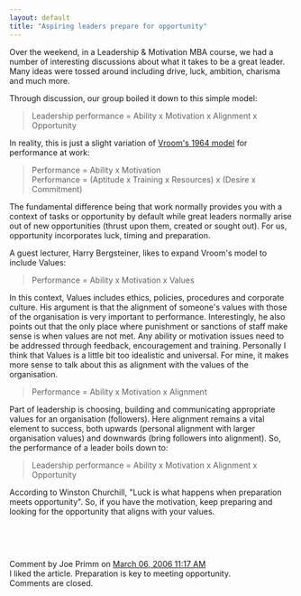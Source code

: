 ```yaml
---
layout: default
title: "Aspiring leaders prepare for opportunity"
---
```


Over the weekend, in a Leadership &amp; Motivation MBA course, we had a
number of interesting discussions about what it takes to be a great leader.
Many ideas were tossed around including drive, luck, ambition, charisma and
much more.

Through discussion, our group boiled it down to this simple
model:

> Leadership performance = Ability x Motivation x Alignment x Opportunity

In reality, this is just a slight variation of
[Vroom's 1964 model](http://www.amazon.com/exec/obidos/tg/detail/-/0787900303)
for performance at work:

> Performance = Ability x Motivation<br/>
> Performance = (Aptitude x Training x Resources) x (Desire x Commitment)

The fundamental difference being that work normally provides you with a context
of tasks or opportunity by default while great leaders normally arise out of
new opportunities (thrust upon them, created or sought out). For us,
opportunity incorporates luck, timing and preparation.

A guest lecturer, Harry Bergsteiner, likes to expand Vroom's model to include
Values:

> Performance = Ability x Motivation x Values

In this context, Values includes ethics, policies, procedures and corporate
culture. His argument is that the alignment of someone's values with those of
the organisation is very important to performance. Interestingly, he also
points out that the only place where punishment or sanctions of staff make
sense is when values are not met. Any ability or motivation issues need to be
addressed through feedback, encouragement and training. Personally I think that
Values is a little bit too idealistic and universal. For mine, it makes more
sense to talk about this as alignment with the values of the
organisation.

> Performance = Ability x Motivation x Alignment

Part of leadership is choosing, building and communicating appropriate values
for an organisation (followers). Here alignment remains a vital element to
success, both upwards (personal alignment with larger organisation values)
and downwards (bring followers into alignment). So, the performance of a
leader boils down to:

> Leadership performance = Ability x Motivation x Alignment x Opportunity

According to Winston Churchill, "Luck is what happens when preparation meets
opportunity". So, if you have the motivation, keep preparing and looking for
the opportunity that aligns with your values.

<div id="blogComments">
  <a name="comments">&nbsp;</a>
  
  <a name="c114160424334516962">&nbsp;</a>
  <div class="blogComment">
    <div class="blogCommentByline">Comment by Joe Primm on <a href="#c114160424334516962" title="Comment permalink">March 06, 2006 11:17 AM</a> </div>
    <div class="blogCommentBody">I liked the article.  Preparation is key to meeting opportunity.</div>
  </div>

  <div class="blogCommentsClosed">Comments are closed.</div>

</div>
